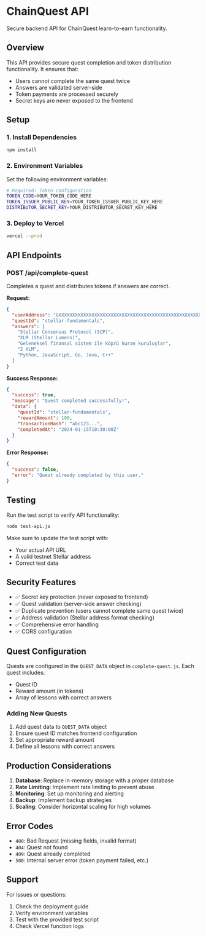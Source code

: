 # ChainQuest API

Secure backend API for ChainQuest learn-to-earn functionality.

## Overview

This API provides secure quest completion and token distribution functionality. It ensures that:

- Users cannot complete the same quest twice
- Answers are validated server-side
- Token payments are processed securely
- Secret keys are never exposed to the frontend

## Setup

### 1. Install Dependencies

```bash
npm install
```

### 2. Environment Variables

Set the following environment variables:

```bash
# Required: Token configuration
TOKEN_CODE=YOUR_TOKEN_CODE_HERE
TOKEN_ISSUER_PUBLIC_KEY=YOUR_TOKEN_ISSUER_PUBLIC_KEY_HERE
DISTRIBUTOR_SECRET_KEY=YOUR_DISTRIBUTOR_SECRET_KEY_HERE
```

### 3. Deploy to Vercel

```bash
vercel --prod
```

## API Endpoints

### POST /api/complete-quest

Completes a quest and distributes tokens if answers are correct.

**Request:**
```json
{
  "userAddress": "GXXXXXXXXXXXXXXXXXXXXXXXXXXXXXXXXXXXXXXXXXXXXXXXXXXXXXXX",
  "questId": "stellar-fundamentals",
  "answers": [
    "Stellar Consensus Protocol (SCP)",
    "XLM (Stellar Lumens)",
    "Geleneksel finansal sistem ile köprü kuran kuruluşlar",
    "2 XLM",
    "Python, JavaScript, Go, Java, C++"
  ]
}
```

**Success Response:**
```json
{
  "success": true,
  "message": "Quest completed successfully!",
  "data": {
    "questId": "stellar-fundamentals",
    "rewardAmount": 100,
    "transactionHash": "abc123...",
    "completedAt": "2024-01-15T10:30:00Z"
  }
}
```

**Error Response:**
```json
{
  "success": false,
  "error": "Quest already completed by this user."
}
```

## Testing

Run the test script to verify API functionality:

```bash
node test-api.js
```

Make sure to update the test script with:
- Your actual API URL
- A valid testnet Stellar address
- Correct test data

## Security Features

- ✅ Secret key protection (never exposed to frontend)
- ✅ Quest validation (server-side answer checking)
- ✅ Duplicate prevention (users cannot complete same quest twice)
- ✅ Address validation (Stellar address format checking)
- ✅ Comprehensive error handling
- ✅ CORS configuration

## Quest Configuration

Quests are configured in the `QUEST_DATA` object in `complete-quest.js`. Each quest includes:

- Quest ID
- Reward amount (in tokens)
- Array of lessons with correct answers

### Adding New Quests

1. Add quest data to `QUEST_DATA` object
2. Ensure quest ID matches frontend configuration
3. Set appropriate reward amount
4. Define all lessons with correct answers

## Production Considerations

1. **Database**: Replace in-memory storage with a proper database
2. **Rate Limiting**: Implement rate limiting to prevent abuse
3. **Monitoring**: Set up monitoring and alerting
4. **Backup**: Implement backup strategies
5. **Scaling**: Consider horizontal scaling for high volumes

## Error Codes

- `400`: Bad Request (missing fields, invalid format)
- `404`: Quest not found
- `409`: Quest already completed
- `500`: Internal server error (token payment failed, etc.)

## Support

For issues or questions:
1. Check the deployment guide
2. Verify environment variables
3. Test with the provided test script
4. Check Vercel function logs
